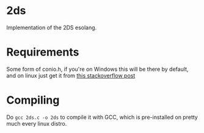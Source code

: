# 2ds
 Implementation of the 2DS esolang.

# Requirements
 Some form of conio.h, if you're on Windows this will be there by default, and on linux just get it from [this stackoverflow post](https://stackoverflow.com/questions/3276546/how-to-implement-getch-function-of-c-in-linux)

# Compiling
 Do `gcc 2ds.c -o 2ds` to compile it with GCC, which is pre-installed on pretty much every linux distro.